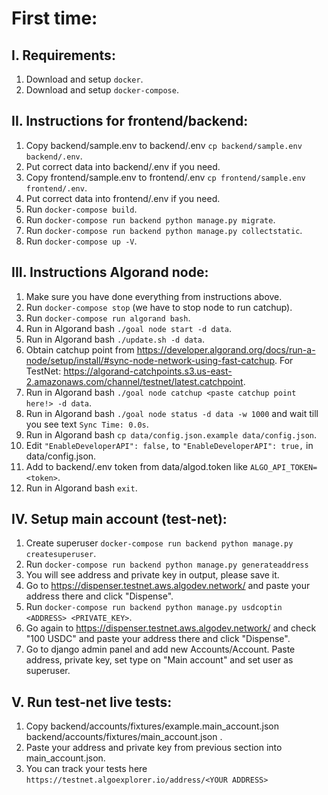 # First time:

## I. Requirements:
1. Download and setup ```docker```.
2. Download and setup ```docker-compose```.

## II. Instructions for frontend/backend:
1. Copy backend/sample.env to backend/.env ``` cp backend/sample.env backend/.env ```.
2. Put correct data into backend/.env if you need.
3. Copy frontend/sample.env to frontend/.env ``` cp frontend/sample.env frontend/.env ```.
3. Put correct data into frontend/.env if you need.
4. Run ``` docker-compose build ```.
5. Run ``` docker-compose run backend python manage.py migrate ```.
6. Run ``` docker-compose run backend python manage.py collectstatic ```.
5. Run ``` docker-compose up -V ```.

## III. Instructions Algorand node:
1. Make sure you have done everything from instructions above.
2. Run ``` docker-compose stop ``` (we have to stop node to run catchup).
3. Run ``` docker-compose run algorand bash ```.
4. Run in Algorand bash ```./goal node start -d data```.
5. Run in Algorand bash ```./update.sh -d data```.
6. Obtain catchup point from https://developer.algorand.org/docs/run-a-node/setup/install/#sync-node-network-using-fast-catchup. For TestNet: https://algorand-catchpoints.s3.us-east-2.amazonaws.com/channel/testnet/latest.catchpoint.
7. Run in Algorand bash ```./goal node catchup <paste catchup point here!> -d data```.
8. Run in Algorand bash ```./goal node status -d data -w 1000``` and wait till you see text ```Sync Time: 0.0s```.
9.  Run in Algorand bash ``` cp data/config.json.example data/config.json ```.
10. Edit ```"EnableDeveloperAPI": false,``` to ```"EnableDeveloperAPI": true,``` in data/config.json.
11. Add to backend/.env token from data/algod.token like ```ALGO_API_TOKEN=<token>```.
12. Run in Algorand bash ```exit```.

## IV. Setup main account (test-net):
1. Create superuser ``` docker-compose run backend python manage.py createsuperuser ```.
2. Run ``` docker-compose run backend python manage.py generateaddress ```
3. You will see address and private key in output, please save it.
4. Go to https://dispenser.testnet.aws.algodev.network/ and paste your address there and click "Dispense".
5. Run ``` docker-compose run backend python manage.py usdcoptin <ADDRESS> <PRIVATE_KEY> ```.
6. Go again to https://dispenser.testnet.aws.algodev.network/ and check "100 USDC" and paste your address there and click "Dispense".
7. Go to django admin panel and add new Accounts/Account. Paste address, private key, set type on "Main account" and set user as superuser.

## V. Run test-net live tests:
1. Copy backend/accounts/fixtures/example.main_account.json backend/accounts/fixtures/main_account.json .
2. Paste your address and private key from previous section into main_account.json.
3. You can track your tests here ```https://testnet.algoexplorer.io/address/<YOUR ADDRESS>```